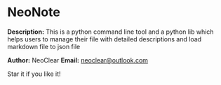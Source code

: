 # NeoNote

**Description:** This is a python command line tool and a python lib which helps users to manage their file with detailed descriptions and load markdown file to json file

**Author:** NeoClear
**Email:** neoclear@outlook.com

Star it if you like it!
